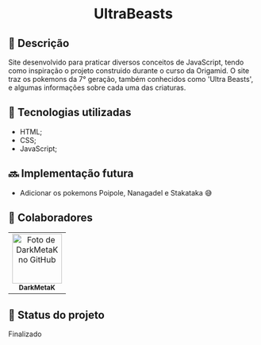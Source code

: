 <h1 align="center">UltraBeasts</h1>

## :memo: Descrição
Site desenvolvido para praticar diversos conceitos de JavaScript, tendo como inspiração o projeto construido durante o curso da Origamid. O site traz os pokemons da 7° geração, também conhecidos como 'Ultra Beasts', e algumas informações sobre cada uma das criaturas.

## :wrench: Tecnologias utilizadas
* HTML;
* CSS;
* JavaScript;

## :soon: Implementação futura
* Adicionar os pokemons Poipole, Nanagadel e Stakataka :sweat_smile:

## :handshake: Colaboradores
<table>
  <tr>
    <td align="center">
      <a href="https://github.com/DarkMetaK">
        <img src="https://avatars.githubusercontent.com/u/77026784?v=4" width="100px;" alt="Foto de DarkMetaK no GitHub"/><br>
        <sub>
          <b>DarkMetaK</b>
        </sub>
      </a>
    </td>
  </tr>
</table>

## :dart: Status do projeto
Finalizado
